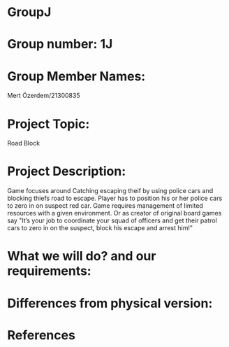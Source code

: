 # GroupJ

# Group number: 1J

# Group Member Names:
Mert Özerdem/21300835

# Project Topic: 
  Road Block

# Project Description:
Game focuses around Catching escaping theif by using police cars and blocking thiefs road to escape. Player has to position his or her police cars to zero in on suspect red car. Game requires management of limited resources with a given environment. Or as creator of original board games say "It’s your job to coordinate your squad of officers and get their patrol cars to zero in on the suspect, block his escape and arrest him!"

# What we will do? and our requirements:

# Differences from physical version:
  
# References
